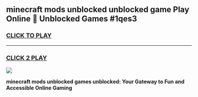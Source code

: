 
## minecraft mods unblocked unblocked game Play Online 👋 Unblocked Games #1qes3
<h3>
<a href="https://premium.freeplayer.one?title=minecraft_mods_unblocked&ref=21F">CLICK TO PLAY</a></h3>
<hr>

<h3>
<a href="https://premium.freeplayer.one?title=minecraft_mods_unblocked&ref=21F">CLICK 2 PLAY</a>
  
</h3>

<a href="https://premium.freeplayer.one?title=minecraft_mods_unblocked&ref=21F/"><img src="https://clearcache.store/games.png"></a>


**minecraft mods unblocked games unblocked: Your Gateway to Fun and Accessible Online Gaming**
